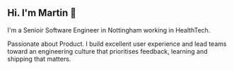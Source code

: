 ## Hi. I'm Martin 👋

I'm a Senioir Software Engineer in Nottingham working in HealthTech.

Passionate about Product. I build excellent user experience and lead teams toward an engineering culture that prioritises feedback, learning and shipping that matters.

<!--
**MartinDM/martindm** is a ✨ _special_ ✨ repository because its `README.md` (this file) appears on your GitHub profile.

Here are some ideas to get you started:

- 🔭 I’m currently working on ...
- 🌱 I’m currently learning ...
- 👯 I’m looking to collaborate on ...
- 🤔 I’m looking for help with ...
- 💬 Ask me about ...
- 📫 How to reach me: ...
- 😄 Pronouns: ...
- ⚡ Fun fact: ...
-->
